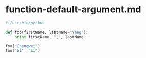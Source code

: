 # function-default-argument.md

```python
#!/usr/bin/python

def foo(firstName, lastName="Yang"):
	print firstName, ",", lastName

foo("Chengwei")
foo("Si", "Li")
```
